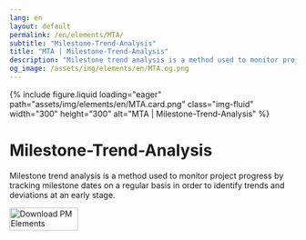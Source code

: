 ```yaml
---
lang: en
layout: default
permalink: /en/elements/MTA/
subtitle: "Milestone-Trend-Analysis"
title: "MTA | Milestone-Trend-Analysis"
description: "Milestone trend analysis is a method used to monitor project progress by tracking milestone dates on a regular basis in order to identify trends and deviations at an early stage."
og_image: /assets/img/elements/en/MTA.og.png
---
```


{% include figure.liquid loading="eager" path="assets/img/elements/en/MTA.card.png" class="img-fluid" width="300" height="300" alt="MTA | Milestone-Trend-Analysis" %}

# Milestone-Trend-Analysis

Milestone trend analysis is a method used to monitor project progress by tracking milestone dates on a regular basis in order to identify trends and deviations at an early stage.

<a href="https://apps.apple.com/app/apple-store/id6738084498?pt=127441684&ct=website&mt=8">
  <img src="{{ "assets/img/en/appstore.png" | relative_url }}" width="120" height="40" alt="Download PM Elements">
</a>
